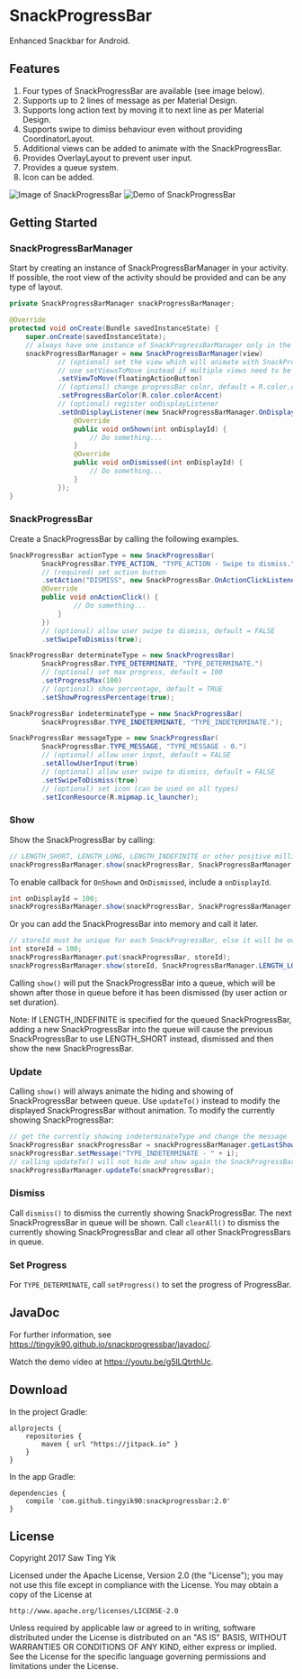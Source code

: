 # SnackProgressBar
Enhanced Snackbar for Android.

## Features
1. Four types of SnackProgressBar are available (see image below).
2. Supports up to 2 lines of message as per Material Design.
3. Supports long action text by moving it to next line as per Material Design.
4. Supports swipe to dimiss behaviour even without providing CoordinatorLayout.
5. Additional views can be added to animate with the SnackProgressBar.
6. Provides OverlayLayout to prevent user input.
7. Provides a queue system.
8. Icon can be added.

![Image of SnackProgressBar](http://i.imgur.com/EZtGKbal.png)
![Demo of SnackProgressBar](http://i.imgur.com/gIN2W2ml.gif)

## Getting Started
### SnackProgressBarManager
Start by creating an instance of SnackProgressBarManager in your activity.
If possible, the root view of the activity should be provided and can be any type of layout.

```java
private SnackProgressBarManager snackProgressBarManager;

@Override
protected void onCreate(Bundle savedInstanceState) {
    super.onCreate(savedInstanceState);
    // always have one instance of SnackProgressBarManager only in the activity
    snackProgressBarManager = new SnackProgressBarManager(view)
            // (optional) set the view which will animate with SnackProgressBar e.g. FAB when CoordinatorLayout is not used.
            // use setViewsToMove instead if multiple views need to be animated
            .setViewToMove(floatingActionButton)
            // (optional) change progressBar color, default = R.color.colorAccent
            .setProgressBarColor(R.color.colorAccent)
            // (optional) register onDisplayListener
            .setOnDisplayListener(new SnackProgressBarManager.OnDisplayListener() {
                @Override
                public void onShown(int onDisplayId) {
                    // Do something...
                }
                @Override
                public void onDismissed(int onDisplayId) {
                    // Do something...
                }
            });
}
```

### SnackProgressBar
Create a SnackProgressBar by calling the following examples.
```java
SnackProgressBar actionType = new SnackProgressBar(
        SnackProgressBar.TYPE_ACTION, "TYPE_ACTION - Swipe to dismiss.")
        // (required) set action button
        .setAction("DISMISS", new SnackProgressBar.OnActionClickListener() {
        @Override
        public void onActionClick() {
                // Do something...
            }
        })
        // (optional) allow user swipe to dismiss, default = FALSE
        .setSwipeToDismiss(true);

SnackProgressBar determinateType = new SnackProgressBar(
        SnackProgressBar.TYPE_DETERMINATE, "TYPE_DETERMINATE.")
        // (optional) set max progress, default = 100
        .setProgressMax(100)
        // (optional) show percentage, default = TRUE
        .setShowProgressPercentage(true);

SnackProgressBar indeterminateType = new SnackProgressBar(
        SnackProgressBar.TYPE_INDETERMINATE, "TYPE_INDETERMINATE.");

SnackProgressBar messageType = new SnackProgressBar(
        SnackProgressBar.TYPE_MESSAGE, "TYPE_MESSAGE - 0.")
        // (optional) allow user input, default = FALSE
        .setAllowUserInput(true)
        // (optional) allow user swipe to dismiss, default = FALSE
        .setSwipeToDismiss(true)
        // (optional) set icon (can be used on all types)
        .setIconResource(R.mipmap.ic_launcher);
```

### Show
Show the SnackProgressBar by calling:
```java
// LENGTH_SHORT, LENGTH_LONG, LENGTH_INDEFINITE or other positive millis can be used
snackProgressBarManager.show(snackProgressBar, SnackProgressBarManager.LENGTH_LONG);  
```

To enable callback for `OnShown` and `OnDismissed`, include a `onDisplayId`.
```java
int onDisplayId = 100;
snackProgressBarManager.show(snackProgressBar, SnackProgressBarManager.LENGTH_LONG, onDisplayId);
```

Or you can add the SnackProgressBar into memory and call it later.
```java
// storeId must be unique for each SnackProgressBar, else it will be overwritten
int storeId = 100;
snackProgressBarManager.put(snackProgressBar, storeId);
snackProgressBarManager.show(storeId, SnackProgressBarManager.LENGTH_LONG);
```

Calling `show()` will put the SnackProgressBar into a queue, which will be shown after those in queue before it has been dismissed
(by user action or set duration).

Note: If LENGTH_INDEFINITE is specified for the queued SnackProgressBar, adding a new SnackProgressBar into the queue will cause 
the previous SnackProgressBar to use LENGTH_SHORT instead, dismissed and then show the new SnackProgressBar.

### Update
Calling `show()` will always animate the hiding and showing of SnackProgressBar between queue. Use `updateTo()` instead to modify the
displayed SnackProgressBar without animation. To modify the currently showing SnackProgressBar:
```java
// get the currently showing indeterminateType and change the message
SnackProgressBar snackProgressBar = snackProgressBarManager.getLastShown();
snackProgressBar.setMessage("TYPE_INDETERMINATE - " + i);
// calling updateTo() will not hide and show again the SnackProgressBar
snackProgressBarManager.updateTo(snackProgressBar);
```

### Dismiss
Call `dismiss()` to dismiss the currently showing SnackProgressBar. The next SnackProgressBar in queue will be shown.
Call `clearAll()` to dismiss the currently showing SnackProgressBar and clear all other SnackProgressBars in queue.

### Set Progress
For `TYPE_DETERMINATE`, call `setProgress()` to set the progress of ProgressBar.

## JavaDoc
For further information, see https://tingyik90.github.io/snackprogressbar/javadoc/.

Watch the demo video at https://youtu.be/g5lLQtrthUc.

## Download
In the project Gradle:
```Gradle
allprojects {
    repositories {
        maven { url "https://jitpack.io" }
    }
}
```

In the app Gradle:
```Gradle
dependencies {
    compile 'com.github.tingyik90:snackprogressbar:2.0'
}
```

## License
Copyright 2017 Saw Ting Yik

Licensed under the Apache License, Version 2.0 (the "License");
you may not use this file except in compliance with the License.
You may obtain a copy of the License at

    http://www.apache.org/licenses/LICENSE-2.0

Unless required by applicable law or agreed to in writing, software
distributed under the License is distributed on an "AS IS" BASIS,
WITHOUT WARRANTIES OR CONDITIONS OF ANY KIND, either express or implied.
See the License for the specific language governing permissions and
limitations under the License.
